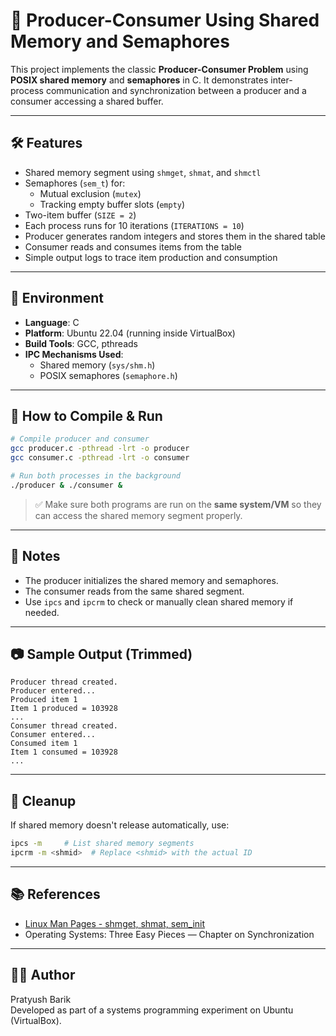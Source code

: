 
# 🧵 Producer-Consumer Using Shared Memory and Semaphores

This project implements the classic **Producer-Consumer Problem** using **POSIX shared memory** and **semaphores** in C. It demonstrates inter-process communication and synchronization between a producer and a consumer accessing a shared buffer.

---

## 🛠️ Features

- Shared memory segment using `shmget`, `shmat`, and `shmctl`
- Semaphores (`sem_t`) for:
  - Mutual exclusion (`mutex`)
  - Tracking empty buffer slots (`empty`)
- Two-item buffer (`SIZE = 2`)
- Each process runs for 10 iterations (`ITERATIONS = 10`)
- Producer generates random integers and stores them in the shared table
- Consumer reads and consumes items from the table
- Simple output logs to trace item production and consumption

---

## 🧪 Environment

- **Language**: C
- **Platform**: Ubuntu 22.04 (running inside VirtualBox)
- **Build Tools**: GCC, pthreads
- **IPC Mechanisms Used**:
  - Shared memory (`sys/shm.h`)
  - POSIX semaphores (`semaphore.h`)

---

## 🔧 How to Compile & Run

```bash
# Compile producer and consumer
gcc producer.c -pthread -lrt -o producer
gcc consumer.c -pthread -lrt -o consumer

# Run both processes in the background
./producer & ./consumer &
```

> ✅ Make sure both programs are run on the **same system/VM** so they can access the shared memory segment properly.

---

## 📝 Notes

- The producer initializes the shared memory and semaphores.
- The consumer reads from the same shared segment.
- Use `ipcs` and `ipcrm` to check or manually clean shared memory if needed.

---

## 📷 Sample Output (Trimmed)

```
Producer thread created.
Producer entered...
Produced item 1
Item 1 produced = 103928
...
Consumer thread created.
Consumer entered...
Consumed item 1
Item 1 consumed = 103928
...
```

---

## 🧹 Cleanup

If shared memory doesn't release automatically, use:

```bash
ipcs -m     # List shared memory segments
ipcrm -m <shmid>  # Replace <shmid> with the actual ID
```

---

## 📚 References

- [Linux Man Pages - shmget, shmat, sem_init](https://man7.org/linux/man-pages/)
- Operating Systems: Three Easy Pieces — Chapter on Synchronization

---

## 👨‍💻 Author

Pratyush Barik  
Developed as part of a systems programming experiment on Ubuntu (VirtualBox).
